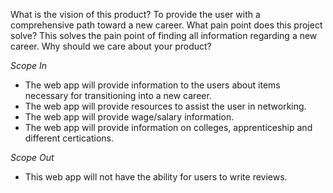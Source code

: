 What is the vision of this product?
To provide the user with a comprehensive path toward a new career.
What pain point does this project solve?
This solves the pain point of finding all information regarding a new career.
Why should we care about your product?


*Scope In*

- The web app will provide information to the users about items necessary for transitioning into a new career.
- The web app will provide resources to assist the user in networking.
- The web app will provide wage/salary information.
- The web app will provide information on colleges, apprenticeship and different certications.


*Scope Out*

- This web app will not have the ability for users to write reviews.
